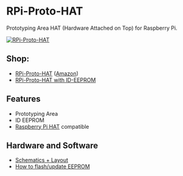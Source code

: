 # RPi-Proto-HAT
Prototyping Area HAT (Hardware Attached on Top) for Raspberry Pi.

[![RPi-Proto-HAT](https://raw.github.com/watterott/RPi-Proto-HAT/master/pcb/RPi-Proto-HAT_v10.jpg)](http://www.watterott.com/en/RPi-Proto-HAT)


## Shop:
* [RPi-Proto-HAT](http://www.watterott.com/en/RPi-Proto-HAT) ([Amazon](http://www.amazon.de/RPi-Proto-HAT/dp/B00NBKXQPW))
* [RPi-Proto-HAT with ID-EEPROM](http://www.watterott.com/en/RPi-Proto-HAT-ID-EEPROM)


## Features
* Prototyping Area
* ID EEPROM
* [Raspberry Pi HAT](https://github.com/raspberrypi/hats) compatible


## Hardware and Software
* [Schematics + Layout](https://github.com/watterott/RPi-Proto-HAT/tree/master/pcb)
* [How to flash/update EEPROM](https://github.com/watterott/RPi-Proto-HAT/blob/master/docu/EEPROM.md)

